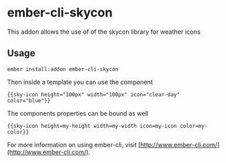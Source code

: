 # ember-cli-skycon

This addon allows the use of of the skycon library for weather icons

## Usage

`ember install:addon ember-cli-skycon`

Then inside a template you can use the component

`{{sky-icon height="100px" width="100px" icon="clear-day" color="blue"}}`

The components properties can be bound as well

`{{sky-icon height=my-height width=my-width icon=my-icon color=my-color}}`

For more information on using ember-cli, visit [http://www.ember-cli.com/](http://www.ember-cli.com/).
